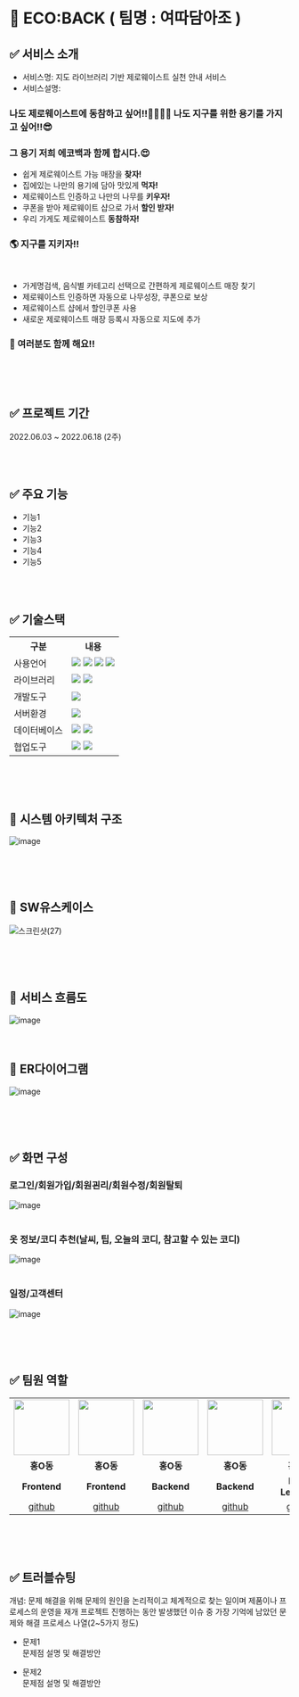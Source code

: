 # 🌱 ECO:BACK ( 팀명 : 여따담아조 )



## ✅ 서비스 소개
* 서비스명: 지도 라이브러리 기반 제로웨이스트 실천 안내 서비스
* 서비스설명: 

### 나도 제로웨이스트에 동참하고 싶어!!👨‍👩‍👦‍👦 나도 지구를 위한 용기를 가지고 싶어!!😎 

### 그 용기 저희 에코백과 함께 합시다.😍

* 쉽게 제로웨이스트 가능 매장을 <strong>찾자!</strong><br>
* 집에있는 나만의 용기에 담아 맛있게 <strong>먹자!</strong><br>
* 제로웨이스트 인증하고 나만의 나무를 <strong>키우자!</strong><br>
* 쿠폰을 받아 제로웨이트 샵으로 가서 <strong>할인 받자!</strong><br>
* 우리 가게도 제로웨이스트 <strong>동참하자!</strong> <br>
### 🌎 지구를 지키자!!
<br>

* 가게명검색, 음식별 카테고리 선택으로 간편하게 제로웨이스트 매장 찾기
* 제로웨이스트 인증하면 자동으로 나무성장, 쿠폰으로 보상
* 제로웨이스트 샵에서 할인쿠폰 사용
* 새로운 제로웨이스트 매장 등록시 자동으로 지도에 추가
### 🥇 여러분도 함께 해요!!

<br><br><br>

## ✅ 프로젝트 기간
2022.06.03 ~ 2022.06.18 (2주)

<br><br>

## ✅ 주요 기능
* 기능1
* 기능2
* 기능3
* 기능4
* 기능5

<br><br>


## ✅ 기술스택
<table>
    <tr>
        <th>구분</th>
        <th>내용</th>
    </tr>
    <tr>
        <td>사용언어</td>
        <td>
            <img src="https://img.shields.io/badge/Java-007396?style=for-the-badge&logo=java&logoColor=white"/>
            <img src="https://img.shields.io/badge/HTML5-E34F26?style=for-the-badge&logo=HTML5&logoColor=white"/>
            <img src="https://img.shields.io/badge/CSS3-1572B6?style=for-the-badge&logo=CSS3&logoColor=white"/>
            <img src="https://img.shields.io/badge/JavaScript-F7DF1E?style=for-the-badge&logo=JavaScript&logoColor=white"/>
        </td>
    </tr>
    <tr>
        <td>라이브러리</td>
        <td>
            <img src="https://img.shields.io/badge/BootStrap-7952B3?style=for-the-badge&logo=BootStrap&logoColor=white"/>
            <img src="https://img.shields.io/badge/KakaoMap-FFCD00?style=for-the-badge&logo=Kakao&logoColor=white"/>
        </td>
    </tr>
    <tr>
        <td>개발도구</td>
        <td>
            <img src="https://img.shields.io/badge/Eclipse-2C2255?style=for-the-badge&logo=Eclipse&logoColor=white"/>
        </td>
    </tr>
    <tr>
        <td>서버환경</td>
        <td>
            <img src="https://img.shields.io/badge/Apache Tomcat-D22128?style=for-the-badge&logo=Apache Tomcat&logoColor=white"/>
        </td>
    </tr>
    <tr>
        <td>데이터베이스</td>
        <td>
            <img src="https://img.shields.io/badge/Firebase-FFCA28?style=for-the-badge&logo=Firebase&logoColor=white"/>
            <img src="https://img.shields.io/badge/Oracle 11g-F80000?style=for-the-badge&logo=Oracle&logoColor=white"/>
        </td>
    </tr>
    <tr>
        <td>협업도구</td>
        <td>
            <img src="https://img.shields.io/badge/Git-F05032?style=for-the-badge&logo=Git&logoColor=white"/>
            <img src="https://img.shields.io/badge/GitHub-181717?style=for-the-badge&logo=GitHub&logoColor=white"/>
        </td>
    </tr>
</table>


<br><br><br>


## 📌 시스템 아키텍처 구조
![image](https://user-images.githubusercontent.com/103619605/182366619-1c5ad67d-7b9d-4844-bcef-00ca75498f61.png)

<br>
<br>
<br>


## 📌 SW유스케이스
![스크린샷(27)](https://user-images.githubusercontent.com/103619605/182365968-09e3e196-5797-4fec-9eab-765e8925c9b8.png)

<br>
<br>
<br>


## 📌 서비스 흐름도
![image](https://user-images.githubusercontent.com/25995055/178401048-d6484bda-a2d7-40e1-998b-2bd195cd9f89.png)
<br>
<br>
<br>


## 📌 ER다이어그램
![image](https://user-images.githubusercontent.com/25995055/169925318-102784c2-893f-4fd7-bec9-a54c44b669d4.png)

<br>
<br>
<br>



## ✅ 화면 구성

### 로그인/회원가입/회원괸리/회원수정/회원탈퇴
![image](https://user-images.githubusercontent.com/25995055/178401098-95f15a0e-a2de-415e-83d5-883bb4cb0656.png)
<br>
<br>

### 옷 정보/코디 추천(날씨, 팁, 오늘의 코디, 참고할 수 있는 코디)
![image](https://user-images.githubusercontent.com/25995055/178401127-287e6de2-4396-49fc-a107-59c4d5cd55c7.png)
<br>
<br>

### 일정/고객센터
![image](https://user-images.githubusercontent.com/25995055/178401150-861f0e93-0f40-4fae-98c1-2099bf513c8d.png)

<br>
<br>
<br>


## ✅ 팀원 역할
<table>
  <tr>
    <td align="center"><img src="https://item.kakaocdn.net/do/fd49574de6581aa2a91d82ff6adb6c0115b3f4e3c2033bfd702a321ec6eda72c" width="100" height="100"/></td>
    <td align="center"><img src="https://mb.ntdtv.kr/assets/uploads/2019/01/Screen-Shot-2019-01-08-at-4.31.55-PM-e1546932545978.png" width="100" height="100"/></td>
    <td align="center"><img src="https://mblogthumb-phinf.pstatic.net/20160127_177/krazymouse_1453865104404DjQIi_PNG/%C4%AB%C4%AB%BF%C0%C7%C1%B7%BB%C1%EE_%B6%F3%C0%CC%BE%F0.png?type=w2" width="100" height="100"/></td>
    <td align="center"><img src="https://i.pinimg.com/236x/ed/bb/53/edbb53d4f6dd710431c1140551404af9.jpg" width="100" height="100"/></td>
    <td align="center"><img src="https://pbs.twimg.com/media/B-n6uPYUUAAZSUx.png" width="100" height="100"/></td>
  </tr>
  <tr>
    <td align="center"><strong>홍O동</strong></td>
    <td align="center"><strong>홍O동</strong></td>
    <td align="center"><strong>홍O동</strong></td>
    <td align="center"><strong>홍O동</strong></td>
    <td align="center"><strong>홍O동</strong></td>
  </tr>
  <tr>
    <td align="center"><b>Frontend</b></td>
    <td align="center"><b>Frontend</b></td>
    <td align="center"><b>Backend</b></td>
    <td align="center"><b>Backend</b></td>
    <td align="center"><b>Deep Learning</b></td>
  </tr>
  <tr>
    <td align="center"><a href="https://github.com/자신의username작성해주세요" target='_blank'>github</a></td>
    <td align="center"><a href="https://github.com/자신의username작성해주세요" target='_blank'>github</a></td>
    <td align="center"><a href="https://github.com/자신의username작성해주세요" target='_blank'>github</a></td>
    <td align="center"><a href="https://github.com/자신의username작성해주세요" target='_blank'>github</a></td>
    <td align="center"><a href="https://github.com/자신의username작성해주세요" target='_blank'>github</a></td>
  </tr>
</table>


<br>
<br>
<br>

## ✅ 트러블슈팅
개념: 문제 해결을 위해 문제의 원인을 논리적이고 체계적으로 찾는 일이며 제품이나 프로세스의 운영을 재개
프로젝트 진행하는 동안 발생했던 이슈 중 가장 기억에 남았던 문제와 해결 프로세스 나열(2~5가지 정도)
  
* 문제1<br>
 문제점 설명 및 해결방안
 
* 문제2<br>
 문제점 설명 및 해결방안

